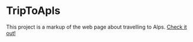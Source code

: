 # TripToApls
This project is a markup of the web page about travelling to Alps.
[Check it out!](https://yanaholoborodko.github.io/TripToApls/)
